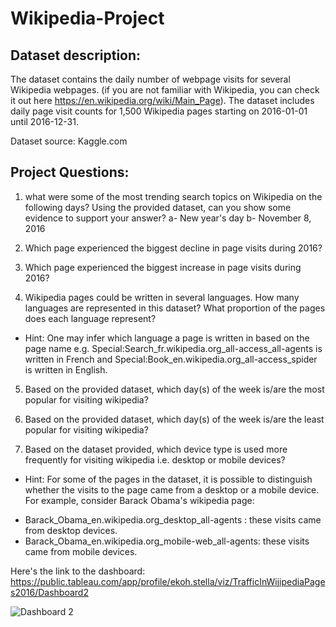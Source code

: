 # Wikipedia-Project
 


## Dataset description:
The dataset contains the daily number of webpage visits for several Wikipedia webpages. 
(if you are not familiar with Wikipedia, you can check it out here https://en.wikipedia.org/wiki/Main_Page).
The dataset includes daily page visit counts for 1,500 Wikipedia pages starting on 2016-01-01 until 2016-12-31.

Dataset source: Kaggle.com


## Project Questions:
1. what were some of the most trending search topics on Wikipedia on the following days? Using the provided dataset, can you show some evidence to support your answer?
a- New year's day 
b- November 8, 2016

2. Which page experienced the biggest decline in page visits during 2016?

3. Which page experienced the biggest increase in page visits during 2016?

4. Wikipedia pages could be written in several languages. How many languages are represented in this dataset? What proportion of the pages does each language represent? 
- Hint: One may infer which language a page is written in based on the page name
e.g. Special:Search_fr.wikipedia.org_all-access_all-agents is written in French and Special:Book_en.wikipedia.org_all-access_spider is written in English.


5. Based on the provided dataset, which day(s) of the week is/are the most popular for visiting wikipedia?

6. Based on the provided dataset, which day(s) of the week is/are the least popular for visiting wikipedia?

7. Based on the dataset provided, which device type is used more frequently for visiting wikipedia i.e. desktop or mobile devices?
- Hint: For some of the pages in the dataset, it is possible to distinguish whether the visits to the page came from a desktop or a mobile device.
For example, consider Barack Obama's wikipedia page:
* Barack_Obama_en.wikipedia.org_desktop_all-agents : these visits came from desktop devices.
* Barack_Obama_en.wikipedia.org_mobile-web_all-agents: these visits came from mobile devices.

Here's the link to the dashboard: https://public.tableau.com/app/profile/ekoh.stella/viz/TrafficInWijipediaPages2016/Dashboard2

![Dashboard 2](https://user-images.githubusercontent.com/100838547/223073677-47e54e7f-1efc-40ab-a7bc-3dc157cc0b7b.png)
